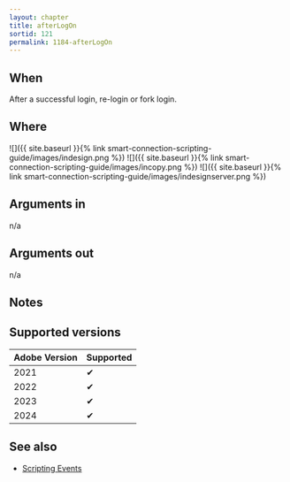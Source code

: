 ```yaml
---
layout: chapter
title: afterLogOn
sortid: 121
permalink: 1184-afterLogOn
---
```


## When

After a successful login, re-login or fork login.

## Where

![]({{ site.baseurl }}{% link smart-connection-scripting-guide/images/indesign.png %}) ![]({{ site.baseurl }}{% link smart-connection-scripting-guide/images/incopy.png %}) ![]({{ site.baseurl }}{% link smart-connection-scripting-guide/images/indesignserver.png %})

## Arguments in

n/a

## Arguments out

n/a

## Notes

## Supported versions

| Adobe Version | Supported |
| ------------- | --------- |
| 2021          | ✔         |
| 2022          | ✔         |
| 2023          | ✔         |
| 2024          | ✔         |

## See also

- [Scripting Events](./index.md)
